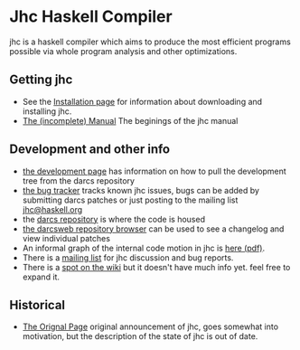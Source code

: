 Jhc Haskell Compiler
====================

jhc is a haskell compiler which aims to produce the most efficient programs possible via whole program analysis and other optimizations.

Getting jhc
-----------

 * See the [Installation page](building.shtml) for information about downloading and installing jhc.
 * [The (incomplete) Manual](manual.html) The beginings of the jhc manual


Development and other info
--------------------------

 * [the development page](development.shtml) has information on how to pull the development tree from the darcs repository
 * [the bug tracker](bug) tracks known jhc issues, bugs can be added by submitting darcs patches or just posting to the mailing list jhc@haskell.org
 * the [darcs repository](http://repetae.net/repos/jhc) is where the code is housed
 * [the darcsweb repository browser](http://repetae.net/dw/darcsweb.cgi?r=jhc) can be used to see a changelog and view individual patches
 * An informal graph of the internal code motion in jhc is [here (pdf)](big-picture.pdf).
 * There is a [mailing list](http://www.haskell.org/mailman/listinfo/jhc) for jhc discussion and bug reports.
 * There is a [spot on the wiki](http://haskell.org/haskellwiki/Jhc) but it doesn't have much info yet. feel free to expand it.

Historical
----------

 * [The Orignal Page](jhc.shtml) original announcement of jhc, goes somewhat into motivation, but the description of the state of jhc is out of date.
